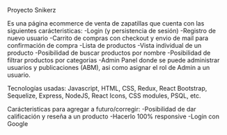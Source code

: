 Proyecto Snikerz

Es una página ecommerce de venta de zapatillas que cuenta con las siguientes carácteristicas:
-Login (y persistencia de sesión)
-Registro de nuevo usuario
-Carrito de compras con checkout y envio de mail para confirmación de compra
-Lista de productos
-Vista individual de un producto
-Posibilidad de buscar productos por nombre
-Posibilidad de filtrar productos por categorias
-Admin Panel donde se puede administrar usuarios y publicaciones (ABM), asi como asignar el rol de Admin a un usuario.

Tecnologías usadas:
Javascript, HTML, CSS, Redux, React Bootstrap, Sequelize, Express, NodeJS, React Icons, CSS modules, PSQL, etc.

Carácteristicas para agregar a futuro/corregir:
-Posibilidad de dar calificación y reseña a un producto
-Hacerlo 100% responsive
-Login con Google


